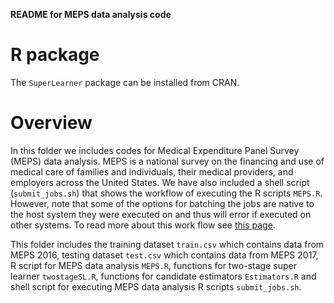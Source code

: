 __README for MEPS data analysis code__

# R package 

The `SuperLearner` package can be installed from CRAN.


# Overview 
In this folder we includes codes for Medical Expenditure Panel Survey (MEPS) data analysis.
MEPS is a national survey on the financing and use of medical care of families and individuals, 
their medical providers, and employers across the United States. 
We have also included a shell script (`submit_jobs.sh`) that shows the 
workflow of executing the R scripts `MEPS.R`. However, note that some of 
the options for batching the jobs are native to the host system 
they were executed on and thus will error if executed on other 
systems. To read more about this work flow see 
[this page](https://github.com/FredHutch/slurm-examples/tree/master/centipede). 

This folder includes the training dataset `train.csv` which contains data from MEPS 2016,
testing dataset `test.csv` which contains data from MEPS 2017, R script for MEPS 
data analysis `MEPS.R`, functions for two-stage super learner `twostageSL.R`, functions 
for candidate estimators `Estimators.R` and shell script for executing MEPS data analysis 
R scripts `submit_jobs.sh`.
